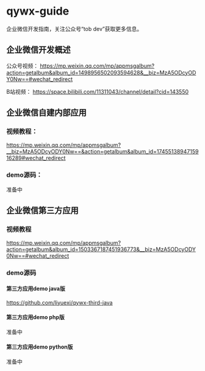 # qywx-guide
企业微信开发指南，关注公众号“tob dev”获取更多信息。
## 企业微信开发概述
公众号视频：
https://mp.weixin.qq.com/mp/appmsgalbum?action=getalbum&album_id=1498956502093594628&__biz=MzA5ODcyODY0Nw==#wechat_redirect

B站视频：
https://space.bilibili.com/11311043/channel/detail?cid=143550

## 企业微信自建内部应用
### 视频教程：  
https://mp.weixin.qq.com/mp/appmsgalbum?__biz=MzA5ODcyODY0Nw==&action=getalbum&album_id=1745513894715916289#wechat_redirect
### demo源码：
准备中

## 企业微信第三方应用
### 视频教程
https://mp.weixin.qq.com/mp/appmsgalbum?action=getalbum&album_id=1503367187451936773&__biz=MzA5ODcyODY0Nw==#wechat_redirect
### demo源码
#### 第三方应用demo java版
https://github.com/liyuexi/qywx-third-java

#### 第三方应用demo php版
准备中

#### 第三方应用demo python版
准备中



